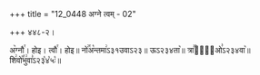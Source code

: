 +++
title = "12_0448 अग्ने त्वम् - 02"

+++
४४८-२।

अ꣥ग्नौ꣯। होइ। त्वौ꣯। होइ॥ नो꣢꣯अ꣡न्तमा꣢ऽ३१उवाऽ२३॥ ऊऽ२३४ता꣥॥ त्रा꣣꣯ता꣢᳐ओ꣣ऽ२३४वा꣥॥ शि꣢वो꣡꣯भु꣢वा꣣ऽ२३꣡४꣡५ः꣡॥